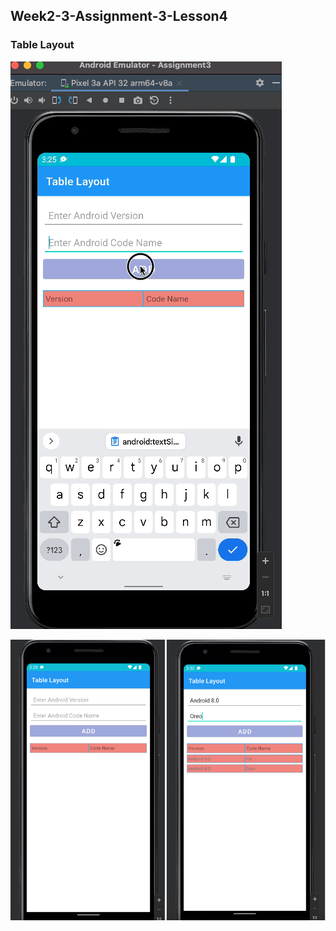 ## Week2-3-Assignment-3-Lesson4

### Table Layout
![screenshot](screenshot.gif)

![screenshot](screenshot.jpg)
